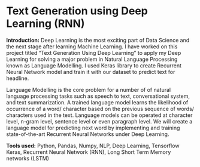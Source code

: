 # Text Generation using Deep Learning (RNN)

**Introduction:** Deep Learning is the most exciting part of Data Science and the next stage after learning Machine Learning. I have worked on this project titled “Text Generation Using Deep Learning” to apply my Deep Learning for solving a major problem in Natural Language Processing known as Language Modelling. I used Keras library to create Recurrent Neural Network model and train it with our dataset to predict text for headline.

Language Modelling is the core problem for a number of of natural language processing tasks such as speech to text, conversational system, and text summarization. A trained language model learns the likelihood of occurrence of a word/ character based on the previous sequence of words/ characters used in the text. Language models can be operated at character level, n-gram level, sentence level or even paragraph level. We will create a language model for predicting next word by implementing and training state-of-the-art Recurrent Neural Networks under Deep Learning.

**Tools used:** Python, Pandas, Numpy, NLP, Deep Learning, Tensorflow Keras, Recurrent Neural Network (RNN), Long Short Term Memory networks (LSTM)

